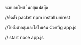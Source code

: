 ระบบลบโพส ในกลุ่มเฟสบุ๊ค

//ติดตั้ง packet
npm install unirest

//ไปตั้งค่ากลุ่มและใส่โทเค้น
Config app.js 

// start
node app.js